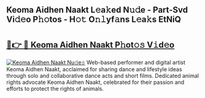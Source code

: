 ## Keoma Aidhen Naakt L𝚎a𝚔ed N𝚞𝚍e - Part-Svd Vi𝚍𝚎o P𝚑𝚘tos - H𝚘𝚝 O𝚗𝚕yf𝚊ns L𝚎a𝚔s EtNiQ

# <h2><a href="http://kff4kwc.oniu.top/?m=Keoma+Aidhen+Naakt">🔗👉 🔴 Keoma Aidhen Naakt P𝚑ot𝚘𝚜 V𝚒d𝚎o</a></h2>

[![Keoma Aidhen Naakt Nu𝚍e𝚜](https://i.imgur.com/0qMVB7G.gif)](http://kff4kwc.oniu.top/?m=Keoma+Aidhen+Naakt)
Web-based performer and digital artist Keoma Aidhen Naakt, acclaimed for sharing dance and lifestyle ideas through solo and collaborative dance acts and short films. Dedicated animal rights advocate Keoma Aidhen Naakt, celebrated for their passion and efforts to protect the rights of animals.  
